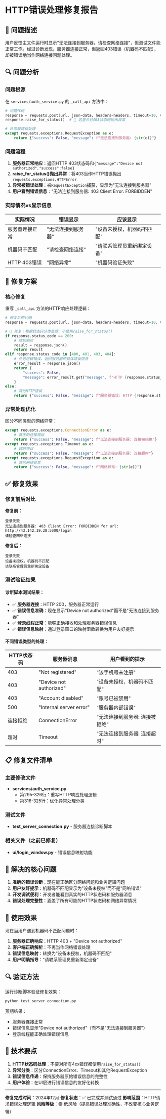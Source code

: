# HTTP错误处理修复报告

## 🎯 问题描述

用户反馈主文件运行时显示"无法连接到服务器，请检查网络连接"，但测试文件能正常工作。经过诊断发现，服务器连接正常，但返回403错误（机器码不匹配），却被错误地当作网络连接问题处理。

## 🔍 问题分析

### 问题根源
在 `services/auth_service.py` 的 `_call_api` 方法中：

```python
# 问题代码
response = requests.post(url, json=data, headers=headers, timeout=10, verify=False)
response.raise_for_status()  # 🚨 这里会对403状态码抛出异常

# 异常被错误处理
except requests.exceptions.RequestException as e:
    return {"success": False, "message": f"无法连接到服务器: {str(e)}"}
```

### 问题流程
1. **服务器正常响应**：返回HTTP 403状态码和`{"message":"Device not authorized","success":false}`
2. **raise_for_status()抛出异常**：将403当作HTTP错误抛出`requests.exceptions.HTTPError`
3. **异常被错误处理**：被`RequestException`捕获，显示为"无法连接到服务器"
4. **用户看到错误信息**："无法连接到服务器: 403 Client Error: FORBIDDEN"

### 实际情况vs显示信息
| 实际情况 | 错误显示 | 应该显示 |
|---------|---------|---------|
| 服务器连接正常 | "无法连接到服务器" | "设备未授权，机器码不匹配" |
| 机器码不匹配 | "请检查网络连接" | "请联系管理员重新绑定设备" |
| HTTP 403错误 | "网络异常" | "机器码验证失败" |

## 🔧 修复方案

### 核心修复
重写 `_call_api` 方法的HTTP响应处理逻辑：

```python
# 修复后的代码
response = requests.post(url, json=data, headers=headers, timeout=10, verify=False)

# 🔧 修复：根据状态码分类处理，不使用raise_for_status()
if response.status_code == 200:
    # 成功响应
    result = response.json()
    return result
elif response.status_code in [400, 401, 403, 404]:
    # 业务逻辑错误，返回服务器的具体错误信息
    error_result = response.json()
    return {
        "success": False, 
        "message": error_result.get("message", f"HTTP {response.status_code} 错误")
    }
else:
    # 其他HTTP错误
    return {"success": False, "message": f"服务器错误: HTTP {response.status_code}"}
```

### 异常处理优化
区分不同类型的网络异常：

```python
except requests.exceptions.ConnectionError as e:
    # 真正的连接错误
    return {"success": False, "message": f"无法连接到服务器: 连接被拒绝"}
except requests.exceptions.Timeout as e:
    # 超时错误
    return {"success": False, "message": f"无法连接到服务器: 连接超时"}
except requests.exceptions.RequestException as e:
    # 其他网络异常
    return {"success": False, "message": f"网络异常: {str(e)}"}
```

## ✅ 修复效果

### 修复前后对比

**修复前：**
```
登录失败
无法连接到服务器: 403 Client Error: FORBIDDEN for url: http://43.142.19.28:5000/login
请检查网络连接
```

**修复后：**
```
登录失败
设备未授权，机器码不匹配
请联系管理员重新绑定设备
```

### 测试验证结果

#### 诊断脚本测试结果：
- ✅ **服务器连接**：HTTP 200，服务器正常运行
- ✅ **错误信息准确**：现在显示"Device not authorized"而不是"无法连接到服务器"
- ✅ **登录线程正常**：能够正确接收和处理服务器错误信息
- ✅ **错误信息映射**：通过登录窗口的映射函数转换为用户友好提示

#### 不同错误类型的处理：
| HTTP状态码 | 服务器消息 | 用户看到的提示 |
|-----------|-----------|---------------|
| 403 | "Not registered" | "该手机号未注册" |
| 403 | "Device not authorized" | "设备未授权，机器码不匹配" |
| 403 | "Account disabled" | "账号已被禁用" |
| 500 | "Internal server error" | "服务器内部错误" |
| 连接拒绝 | ConnectionError | "无法连接到服务器: 连接被拒绝" |
| 超时 | Timeout | "无法连接到服务器: 连接超时" |

## 📋 修复文件清单

### 主要修改文件
- **services/auth_service.py**
  - 第295-326行：重写HTTP响应处理逻辑
  - 第316-325行：优化异常处理分类

### 测试文件
- **test_server_connection.py** - 服务器连接诊断脚本

### 相关文件（之前已修复）
- **ui/login_window.py** - 错误信息映射功能

## 🎯 解决的核心问题

1. **准确的错误诊断**：现在能正确区分网络问题和业务逻辑问题
2. **用户友好提示**：机器码不匹配显示为"设备未授权"而不是"网络错误"
3. **开发调试便利**：开发者能看到真实的HTTP状态码和服务器消息
4. **错误处理完整性**：涵盖了所有可能的HTTP状态码和网络异常情况

## 🚀 使用效果

现在当用户遇到机器码不匹配问题时：

1. **服务器正确响应**：HTTP 403 + "Device not authorized"
2. **客户端正确解析**：不再当作网络错误处理
3. **错误信息映射**：转换为"设备未授权，机器码不匹配"
4. **用户明确指导**："请联系管理员重新绑定设备"

## 🔍 验证方法

运行诊断脚本验证修复效果：
```bash
python test_server_connection.py
```

预期结果：
- 服务器连接正常
- 错误信息显示"Device not authorized"（而不是"无法连接到服务器"）
- 登录线程能正确处理错误信息

## 📝 技术要点

1. **HTTP状态码处理**：不要对所有4xx错误都使用`raise_for_status()`
2. **异常分类**：区分ConnectionError、Timeout和其他RequestException
3. **错误信息传递**：保持服务器原始错误信息的完整性
4. **用户体验**：在UI层进行错误信息的友好化转换

---

**修复完成时间**：2024年12月
**修复状态**：✅ 已完成并测试通过
**影响范围**：HTTP请求错误处理逻辑
**风险等级**：🟢 低风险（提高错误处理准确性，不改变核心业务逻辑）
